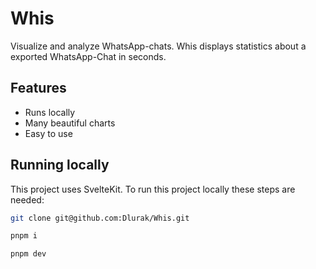 # Whis

Visualize and analyze WhatsApp-chats. Whis displays statistics about a exported WhatsApp-Chat in seconds.

## Features

- Runs locally
- Many beautiful charts
- Easy to use

## Running locally

This project uses SvelteKit. To run this project locally these steps are needed:

```bash
git clone git@github.com:Dlurak/Whis.git
```

```bash
pnpm i
```

```bash
pnpm dev
```


